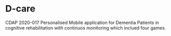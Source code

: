# D-care
CDAP 2020-017
Personalised Mobile application for Dementia Patients in cognitive rehabilitation with continuos monitoring which inclued four games.
